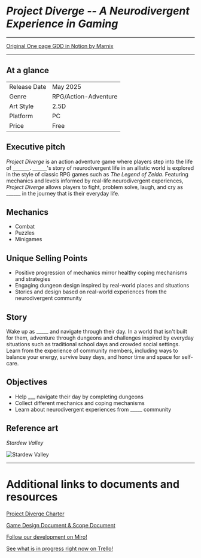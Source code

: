 # *Project Diverge -- A Neurodivergent Experience in Gaming*

---

[Original One page GDD in Notion by Marnix](https://marnixwyns.notion.site/One-page-GDD-495ce2b9cd8f4d62b0d5e416dd33f1f2)

---

## At a glance

|  |  |
| ------------- | ------------- |
| Release Date | May 2025 |
| Genre | RPG/Action-Adventure |
| Art Style | 2.5D |
| Platform | PC |
| Price | Free |

## Executive pitch

*Project Diverge* is an action adventure game where players step into the life of _______. ______'s story of neurodivergent life in an allistic world is explored in the style of classic RPG games such as *The Legend of Zelda*. Featuring mechanics and levels informed by real-life neurodivergent experiences, *Project Diverge* allows players to fight, problem solve, laugh, and cry as ______ in the journey that is their everyday life.

## Mechanics

- Combat
- Puzzles
- Minigames

## Unique Selling Points

- Positive progression of mechanics mirror healthy coping mechanisms and strategies
- Engaging dungeon design inspired by real-world places and situations
- Stories and design based on real-world experiences from the neurodivergent community

## Story

Wake up as _____ and navigate through their day. In a world that isn't built for them, adventure through dungeons and challenges inspired by everyday situations such as traditional school days and crowded social settings. Learn from the experience of community members, including ways to balance your energy, survive busy days, and honor time and space for self-care. 

## Objectives

- Help ___ navigate their day by completing dungeons
- Collect different mechanics and coping mechanisms
- Learn about neurodivergent experiences from _____ community

## Reference art
*Stardew Valley*

![Stardew Valley](https://media.wired.com/photos/65de6b587f1f5ec3f36a117e/191:100/w_1280,c_limit/Stardew-Valley-Update-Announcement-Gear-Multiplayer_Screenshot2.jpg)

---

# Additional links to documents and resources
[Project Diverge Charter](https://upedu-my.sharepoint.com/:w:/g/personal/arcangel25_up_edu/EQK8oChk_VZAvYkaynXwq24BFKp0HozL88BJpmMgeKO5mA?e=bSQe0Y)

[Game Design Document & Scope Document](https://upedu-my.sharepoint.com/:w:/g/personal/arcangel25_up_edu/ET_RwSuyRXtMr4CkyQnHkXIBai8A0xVu-loIWUwPx-Fl1Q?e=jw2g41)

[Follow our development on Miro!](https://miro.com/app/board/uXjVKjSALNs=/)

[See what is in progress right now on Trello!](https://trello.com/invite/b/66d4a6ca39e640fe1c7f6c5e/ATTIf1882a0775bf8acf424c84aa974d5da81A5455BD/milestones)

